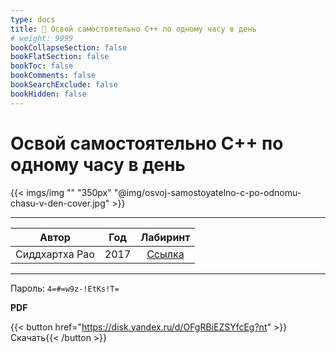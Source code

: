 ```yaml
---
type: docs
title: 🔷 Освой самостоятельно C++ по одному часу в день
# weight: 9999
bookCollapseSection: false
bookFlatSection: false
bookToc: false
bookComments: false
bookSearchExclude: false
bookHidden: false
---
```


# Освой самостоятельно C++ по одному часу в день

{{< imgs/img "" "350px" "@img/osvoj-samostoyatelno-c-po-odnomu-chasu-v-den-cover.jpg" >}}

---

|     Автор      | Год  |                      Лабиринт                      |
| :------------: | :--: | :------------------------------------------------: |
| Сиддхартха Рао | 2017 | [Ссылка](https://www.labirint.ru/books/612653/?nt) |

---

Пароль: `4=#=w9z-!EtKs!T=`

**PDF**

{{< button href="https://disk.yandex.ru/d/OFgRBiEZSYfcEg?nt" >}}Скачать{{< /button >}}

